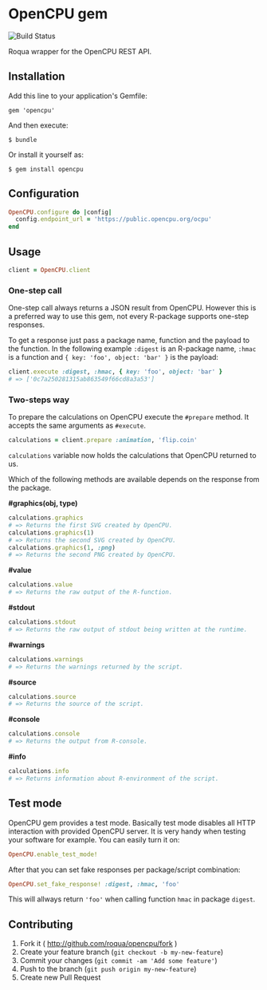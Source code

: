 # OpenCPU gem

![Build Status](https://circleci.com/gh/roqua/opencpu.png?circle-token=4689df66bef26cd4aff65a4893c25400795b408a)

Roqua wrapper for the OpenCPU REST API.

## Installation

Add this line to your application's Gemfile:

    gem 'opencpu'

And then execute:

    $ bundle

Or install it yourself as:

    $ gem install opencpu
    
## Configuration

```Ruby
OpenCPU.configure do |config|
  config.endpoint_url = 'https://public.opencpu.org/ocpu'
end
```    

## Usage

```Ruby
client = OpenCPU.client
```

### One-step call

One-step call always returns a JSON result from OpenCPU. However this is a preferred way to use this gem, not every R-package supports one-step responses.

To get a response just pass a package name, function and the payload to the function. In the following example `:digest` is an R-package name, `:hmac` is a function and `{ key: 'foo', object: 'bar' }` is the payload:

```Ruby
client.execute :digest, :hmac, { key: 'foo', object: 'bar' }
# => ['0c7a250281315ab863549f66cd8a3a53']
```

### Two-steps way

To prepare the calculations on OpenCPU execute the `#prepare` method. It accepts the same arguments as `#execute`.

```Ruby
calculations = client.prepare :animation, 'flip.coin'
```

`calculations` variable now holds the calculations that OpenCPU returned to us.

Which of the following methods are available depends on the response from the package.

**#graphics(obj, type)**

```Ruby
calculations.graphics
# => Returns the first SVG created by OpenCPU.
calculations.graphics(1)
# => Returns the second SVG created by OpenCPU.
calculations.graphics(1, :png)
# => Returns the second PNG created by OpenCPU.
```

**#value**

```Ruby
calculations.value
# => Returns the raw output of the R-function.
```

**#stdout**

```Ruby
calculations.stdout
# => Returns the raw output of stdout being written at the runtime.
```

**#warnings**

```Ruby
calculations.warnings
# => Returns the warnings returned by the script.
```

**#source**

```Ruby
calculations.source
# => Returns the source of the script.
```

**#console**

```Ruby
calculations.console
# => Returns the output from R-console.
```

**#info**

```Ruby
calculations.info
# => Returns information about R-environment of the script.
```

## Test mode

OpenCPU gem provides a test mode. Basically test mode disables all HTTP interaction with provided OpenCPU server. It is very handy when testing your software for example. You can easily turn it on:

```Ruby
OpenCPU.enable_test_mode!
```

After that you can set fake responses per package/script combination:

```Ruby
OpenCPU.set_fake_response! :digest, :hmac, 'foo'
```

This will allways return `'foo'` when calling function `hmac` in package `digest`.

## Contributing

1. Fork it ( http://github.com/roqua/opencpu/fork )
2. Create your feature branch (`git checkout -b my-new-feature`)
3. Commit your changes (`git commit -am 'Add some feature'`)
4. Push to the branch (`git push origin my-new-feature`)
5. Create new Pull Request

